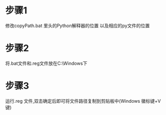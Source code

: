 # 步骤1
  修改copyPath.bat 里头的Python解释器的位置 以及相应的py文件的位置
# 步骤2
  将.bat文件和.reg文件放在C:\Windows下
# 步骤3
  运行.reg 文件,双击确定后即可将文件路径复制到剪贴板中(Windows 徽标键+V键)
